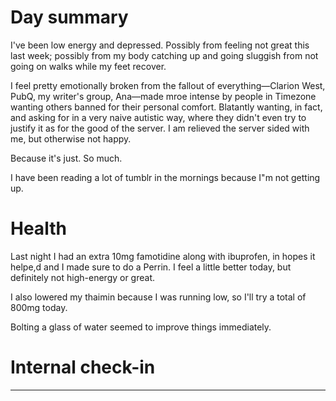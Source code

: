 # Day summary
I've been low energy and depressed. Possibly from feeling not great this last week; possibly from my body catching up and going sluggish from not going on walks while my feet recover. 

I feel pretty emotionally broken from the fallout of everything—Clarion West, PubQ, my writer's group, Ana—made mroe intense by people in Timezone wanting others banned for their personal comfort. Blatantly wanting, in fact, and asking for in a very naive autistic way, where they didn't even try to justify it as for the good of the server. I am relieved the server sided with me, but otherwise not happy. 

Because it's just. So much. 

I have been reading a lot of tumblr in the mornings because I"m not getting up. 

# Health
Last night I had an extra 10mg famotidine along with ibuprofen, in hopes it helpe,d and I made sure to do a Perrin. I feel a little better today, but definitely not high-energy or great. 

I also lowered my thaimin because I was running low, so I'll try a total of 800mg today. 

Bolting a glass of water seemed to improve things immediately. 

# Internal check-in




------
